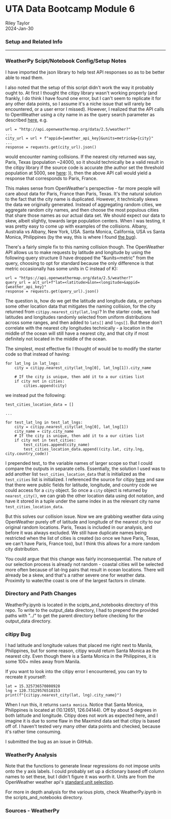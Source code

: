 UTA Data Bootcamp Module 6
==========================

Riley Taylor  
2024-Jan-30


### Setup and Related Info

--------------------------

### WeatherPy Scipt/Notebook Config/Setup Notes

I have imported the json library to help test API responses so as to be better able to read them. 


I also noted that the setup of this script didn't work the way it probably ought to. At first I thought the citipy library wasn't working properly (and frankly, I do think I have found one error, but I can't seem to replicate it for any other data points, so I assume it's a niche issue that will rarely be encountered, or a user error I missed). However, I realized that the API calls to OpenWeather using a city name in as the query search parameter as described [here](https://openweathermap.org/current), e.g. 

```
url = "http://api.openweathermap.org/data/2.5/weather?"
...
city_url = url + f"appid={weather_api_key}&units=metric&q={city}"
...
response = requests.get(city_url).json()
```

would encounter naming collisions. If the nearest city returned was say, Paris, Texas (population ~24000, so it should technically be a valid result in the citipy library if the source code is accurate (the author set the threshold population at 5000, see [here](https://github.com/wingchen/citipy): )), then the above API call would yield a response that corresponds to Paris, France. 

This makes sense from OpenWeather's perspective - far more people will care about data for Paris, France than Paris, Texas. It's the natural solution to the fact that the city name is duplicated. However, it technically skews the data we originally generated. Instead of aggregating random cities, we aggregate random city names, and then choose the most populous cities that share those names as our actual data set. We should expect our data to skew, albeit slightly, towards large population centers. When I was testing, it was pretty easy to come up with examples of the collisions. Albany, Australia vs Albany, New York, USA. Santa Monica, California, USA vs Santa Monica, Philippines (by the way, this is where I found [the bug](#citipy-bug)).  

There's a fairly simple fix to this naming collision though. The OpenWeather API allows us to make requests by latitude and longitude by using the following query structure (I have dropped the "&units=metric" from the query, choosing to opt for standard because the only difference is that metric occasionally has some units in C instead of K):

```
url = "https://api.openweathermap.org/data/2.5/weather?"
query_url = alt_url+f"lat=<latitude>&lon=<longitude>&appid={weather_api_key}"
response = requests.get(query_url).json()
```

The question is, how do we get the latitude and longitude data, or perhaps some other location data that mitigates the naming collision, for the city returned from `citipy.nearest_city(lat,lng)`? In the starter code, we had latitudes and longitudes randomly selected from uniform distributions across some ranges, and then added to `lats[]` and `lngs[]`. But these don't correlate with the nearest city longitudes technically - a location in the middle of the ocean will still have a nearest city, and that city if most definitely not located in the middle of the ocean. 

The simplest, most effective fix I thought of would be to modify the starter code so that instead of having:

```
for lat_lng in lat_lngs:
    city = citipy.nearest_city(lat_lng[0], lat_lng[1]).city_name
    
    # If the city is unique, then add it to a our cities list
    if city not in cities:
        cities.append(city)
```

we instead put the following:

```
test_cities_location_data = []

...

for test_lat_lng in test_lat_lngs:
    city = citipy.nearest_city(lat_lng[0], lat_lng[1])
    city_name = city.city_name
    # If the city is unique, then add it to a our cities list
    if city not in test_cities:
        test_cities.append(city_name)
        test_cities_location_data.append((city.lat, city.lng, city.country_code))
```

I prepended test_ to the variable names of larger scope so that I could compare the outputs in separate cells. Essentially, the solution I used was to add another list `test_cities_location_data` that is initialized as the `test_cities` list is initialized. I referenced the source for citipy [here](https://github.com/wingchen/citipy) and saw that there were public fields for latitude, longitude, and country code we could access for a `city` object. So once a `city` object is returned by `nearest_city()`, we can grab the other location data using dot notation, and have it stored in a tuple under the same index in as the relevant city name `test_cities_location_data`. 

But this solves our collision issue. Now we are grabbing weather data using OpenWeather purely off of latitude and longitude of the nearest city to our original random locations. Paris, Texas is included in our analysis, and before it was always excluded. We still have duplicate names being restricted when the list of cities is created (so once we have Paris, Texas, we can't have Paris, France too), but I think this allows for a more random city distribution. 

You could argue that this change was fairly inconsequential. The nature of our selection process is already not random - coastal cities will be selected more often because of lat-lng pairs that result in ocean locations. There will already be a skew, and that's a rather severe one for weather data. Proximity to water/the coast is one of the largest factors in climate.

### Directory and Path Changes

WeatherPy.ipynb is located in the scipts_and_notebooks directory of this repo. To write to the output_data directory, I had to prepend the provided paths with "../" to get the parent directory before checking for the output_data directory. 


### citipy Bug

I had latitude and longitude values that placed me right next to Manila, Philippines, but for some reason, citipy would return Santa Monica as the nearest city. Even though there is a Santa Monica in the Philippines, it is some 100+ miles away from Manila.

If you want to look into the citipy error I encountered, you can try to recreate it yourself:

```
lat = 15.325736570808928
lng = 120.73129576518153
print(f"{citipy.nearest_city(lat, lng).city_name}")
```

When I run this, it returns `santa monica`. Notice that Santa Monica, Philippines is located at (10.12651, 126.04144). Off by about 5 degrees in both latitude and longitude. Citipy does not work as expected here, and I imagine it is due to some flaw in the  Maxmind data set that citipy is based off of. I haven't tested very many other data points and checked, because it's rather time consuming. 

I submitted the bug as an issue in GitHub. 


### WeatherPy Analysis


Note that the functions to generate linear regressions do not impose units onto the y axis labels. I could probably set up a dictionary based off column names to set these, but I didn't figure it was worth it. Units are from the OpenWeather weather api's [standard unit selection](https://openweathermap.org/weather-data). 

For more in depth analysis for the various plots, check WeatherPy.ipynb in the scripts_and_notebooks directory. 




### Sources - WeatherPy

